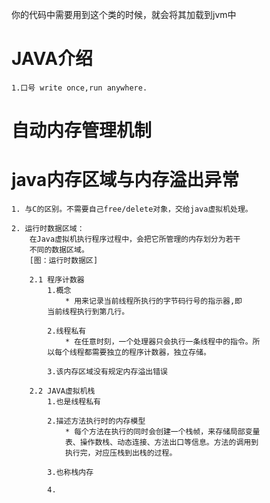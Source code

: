 你的代码中需要用到这个类的时候，就会将其加载到jvm中

# JAVA介绍
    1.口号 write once,run anywhere.

# 自动内存管理机制

# java内存区域与内存溢出异常
    1. 与C的区别。不需要自己free/delete对象，交给java虚拟机处理。
    
    2. 运行时数据区域：
        在Java虚拟机执行程序过程中，会把它所管理的内存划分为若干
        不同的数据区域。
        [图：运行时数据区]
        
        2.1 程序计数器
            1.概念
                * 用来记录当前线程所执行的字节码行号的指示器,即
            当前线程执行到第几行。

            2.线程私有
                * 在任意时刻，一个处理器只会执行一条线程中的指令。所
            以每个线程都需要独立的程序计数器，独立存储。

            3.该内存区域没有规定内存溢出错误
        
        2.2 JAVA虚拟机栈
            1.也是线程私有
            
            2.描述方法执行时的内存模型
                * 每个方法在执行的同时会创建一个栈帧，来存储局部变量
                表、操作数栈、动态连接、方法出口等信息。方法的调用到
                执行完，对应压栈到出栈的过程。
            
            3.也称栈内存

            4.